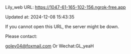 Lily_web URL: https://1047-61-165-102-156.ngrok-free.app

Updated at: 2024-12-08 15:43:35

If you cannot open this URL, the server might be down.

Please contact: 

goley04@foxmail.com Or Wechat:GL_yeaH
